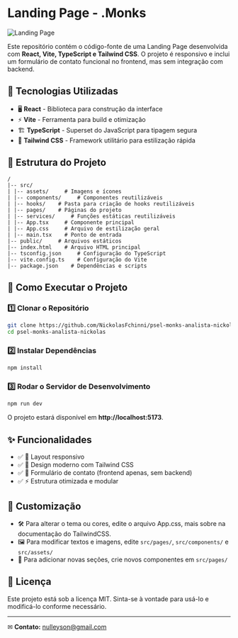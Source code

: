 # Landing Page - .Monks

![Landing Page](https://via.placeholder.com/800x400.png?text=Landing+Page+.Monks)

Este repositório contém o código-fonte de uma Landing Page desenvolvida com **React, Vite, TypeScript e Tailwind CSS**. O projeto é responsivo e inclui um formulário de contato funcional no frontend, mas sem integração com backend.

## 🚀 Tecnologias Utilizadas

- 🖥 **React** - Biblioteca para construção da interface
- ⚡ **Vite** - Ferramenta para build e otimização
- 🏗 **TypeScript** - Superset do JavaScript para tipagem segura
- 🎨 **Tailwind CSS** - Framework utilitário para estilização rápida

## 📁 Estrutura do Projeto

```plaintext
/
|-- src/
| |-- assets/     # Imagens e ícones
| |-- components/     # Componentes reutilizáveis
| |-- hooks/    # Pasta para criação de hooks reutilizáveis
| |-- pages/    # Páginas do projeto
| |-- services/     # Funções estáticas reutilizáveis
| |-- App.tsx     # Componente principal
| |-- App.css     # Arquivo de estilização geral
| |-- main.tsx    # Ponto de entrada
|-- public/     # Arquivos estáticos
|-- index.html    # Arquivo HTML principal
|-- tsconfig.json     # Configuração do TypeScript
|-- vite.config.ts    # Configuração do Vite
|-- package.json    # Dependências e scripts
```

## 🔧 Como Executar o Projeto

### 1️⃣ Clonar o Repositório
```bash
git clone https://github.com/NickolasFchinni/psel-monks-analista-nickolas.git
cd psel-monks-analista-nickolas
```

### 2️⃣ Instalar Dependências
```bash
npm install
```

### 3️⃣ Rodar o Servidor de Desenvolvimento
```bash
npm run dev
```

O projeto estará disponível em **http://localhost:5173**.

## ✨ Funcionalidades

- ✅ 📱 Layout responsivo
- ✅ 🎨 Design moderno com Tailwind CSS
- ✅ 📩 Formulário de contato (frontend apenas, sem backend)
- ✅ ⚡ Estrutura otimizada e modular

## 🎨 Customização

- 🛠 Para alterar o tema ou cores, edite o arquivo App.css, mais sobre na
documentação do TailwindCSS.
- 🖼 Para modificar textos e imagens, edite `src/pages/`, `src/components/` e `src/assets/`
- 🧩 Para adicionar novas seções, crie novos componentes em `src/pages/`

## 📜 Licença

Este projeto está sob a licença MIT. Sinta-se à vontade para usá-lo e modificá-lo conforme necessário.

---
✉ **Contato:** [nulleyson@gmail.com](mailto:nulleyson@gmail.com)

